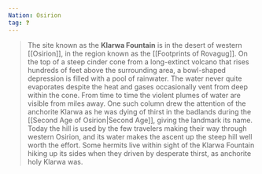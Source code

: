 ```yaml
---
Nation: Osirion
tag: ❓
---
```


> The site known as the **Klarwa Fountain** is in the desert of western [[Osirion]], in the region known as the [[Footprints of Rovagug]]. On the top of a steep cinder cone from a long-extinct volcano that rises hundreds of feet above the surrounding area, a bowl-shaped depression is filled with a pool of rainwater. The water never quite evaporates despite the heat and gases occasionally vent from deep within the cone. From time to time the violent plumes of water are visible from miles away. One such column drew the attention of the anchorite Klarwa as he was dying of thirst in the badlands during the [[Second Age of Osirion|Second Age]], giving the landmark its name. Today the hill is used by the few travelers making their way through western Osirion, and its water makes the ascent up the steep hill well worth the effort. Some hermits live within sight of the Klarwa Fountain hiking up its sides when they driven by desperate thirst, as anchorite holy Klarwa was.








